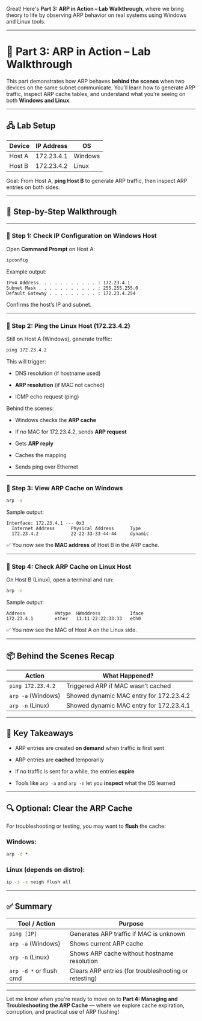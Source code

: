 Great! Here's **Part 3: ARP in Action – Lab Walkthrough**, where we bring theory to life by observing ARP behavior on real systems using Windows and Linux tools.

---

# 🧪 Part 3: ARP in Action – Lab Walkthrough

This part demonstrates how ARP behaves **behind the scenes** when two devices on the same subnet communicate. You’ll learn how to generate ARP traffic, inspect ARP cache tables, and understand what you’re seeing on both **Windows and Linux**.

---

## 🖧 Lab Setup

|Device|IP Address|OS|
|---|---|---|
|Host A|172.23.4.1|Windows|
|Host B|172.23.4.2|Linux|

Goal: From Host A, **ping Host B** to generate ARP traffic, then inspect ARP entries on both sides.

---

## 🔁 Step-by-Step Walkthrough

---

### 🔹 Step 1: Check IP Configuration on Windows Host

Open **Command Prompt** on Host A:

```cmd
ipconfig
```

Example output:

```
IPv4 Address. . . . . . . . . . . : 172.23.4.1
Subnet Mask . . . . . . . . . . . : 255.255.255.0
Default Gateway . . . . . . . . . : 172.23.4.254
```

Confirms the host’s IP and subnet.

---

### 🔹 Step 2: Ping the Linux Host (172.23.4.2)

Still on Host A (Windows), generate traffic:

```cmd
ping 172.23.4.2
```

This will trigger:

- DNS resolution (if hostname used)
    
- **ARP resolution** (if MAC not cached)
    
- ICMP echo request (ping)
    

Behind the scenes:

- Windows checks the **ARP cache**
    
- If no MAC for 172.23.4.2, sends **ARP request**
    
- Gets **ARP reply**
    
- Caches the mapping
    
- Sends ping over Ethernet
    

---

### 🔹 Step 3: View ARP Cache on Windows

```cmd
arp -a
```

Sample output:

```
Interface: 172.23.4.1 --- 0x3
  Internet Address      Physical Address      Type
  172.23.4.2            22-22-33-33-44-44     dynamic
```

✅ You now see the **MAC address** of Host B in the ARP cache.

---

### 🔹 Step 4: Check ARP Cache on Linux Host

On Host B (Linux), open a terminal and run:

```bash
arp -n
```

Sample output:

```
Address           HWtype  HWaddress           Iface
172.23.4.1        ether   11:11:22:22:33:33   eth0
```

✅ You now see the MAC of Host A on the Linux side.

---

## 📦 Behind the Scenes Recap

|Action|What Happened?|
|---|---|
|`ping 172.23.4.2`|Triggered ARP if MAC wasn’t cached|
|`arp -a` (Windows)|Showed dynamic MAC entry for 172.23.4.2|
|`arp -n` (Linux)|Showed dynamic MAC entry for 172.23.4.1|

---

## 🧠 Key Takeaways

- ARP entries are created **on demand** when traffic is first sent
    
- ARP entries are **cached** temporarily
    
- If no traffic is sent for a while, the entries **expire**
    
- Tools like `arp -a` and `arp -n` let you **inspect** what the OS learned
    

---

## 🔍 Optional: Clear the ARP Cache

For troubleshooting or testing, you may want to **flush** the cache:

### Windows:

```cmd
arp -d *
```

### Linux (depends on distro):

```bash
ip -s -s neigh flush all
```

---

## ✅ Summary

|Tool / Action|Purpose|
|---|---|
|`ping [IP]`|Generates ARP traffic if MAC is unknown|
|`arp -a` (Windows)|Shows current ARP cache|
|`arp -n` (Linux)|Shows ARP cache without hostname resolution|
|`arp -d *` or flush cmd|Clears ARP entries (for troubleshooting or retesting)|

---

Let me know when you're ready to move on to **Part 4: Managing and Troubleshooting the ARP Cache** — where we explore cache expiration, corruption, and practical use of ARP flushing!